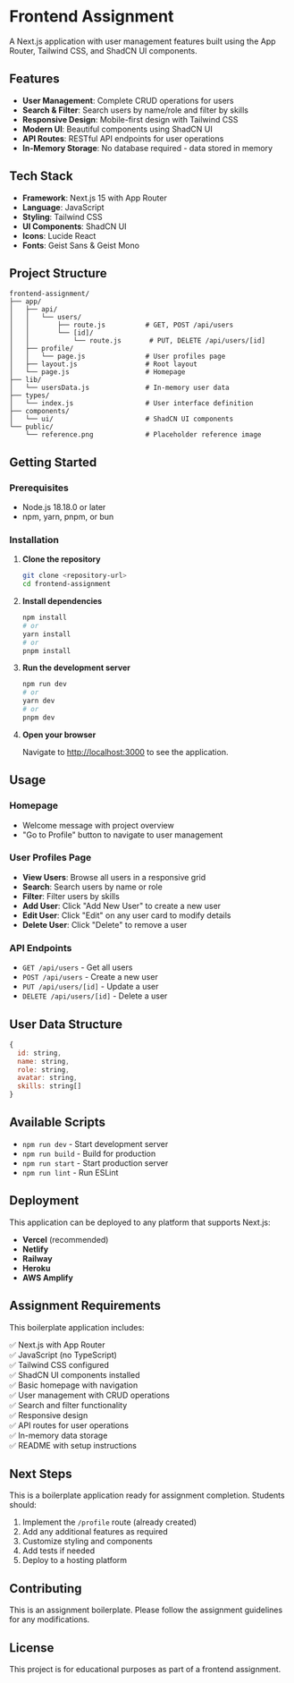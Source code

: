 # Frontend Assignment

A Next.js application with user management features built using the App Router, Tailwind CSS, and ShadCN UI components.

## Features

- **User Management**: Complete CRUD operations for users
- **Search & Filter**: Search users by name/role and filter by skills
- **Responsive Design**: Mobile-first design with Tailwind CSS
- **Modern UI**: Beautiful components using ShadCN UI
- **API Routes**: RESTful API endpoints for user operations
- **In-Memory Storage**: No database required - data stored in memory

## Tech Stack

- **Framework**: Next.js 15 with App Router
- **Language**: JavaScript
- **Styling**: Tailwind CSS
- **UI Components**: ShadCN UI
- **Icons**: Lucide React
- **Fonts**: Geist Sans & Geist Mono

## Project Structure

```
frontend-assignment/
├── app/
│   ├── api/
│   │   └── users/
│   │       ├── route.js          # GET, POST /api/users
│   │       └── [id]/
│   │           └── route.js       # PUT, DELETE /api/users/[id]
│   ├── profile/
│   │   └── page.js               # User profiles page
│   ├── layout.js                 # Root layout
│   └── page.js                   # Homepage
├── lib/
│   └── usersData.js              # In-memory user data
├── types/
│   └── index.js                  # User interface definition
├── components/
│   └── ui/                       # ShadCN UI components
└── public/
    └── reference.png             # Placeholder reference image
```

## Getting Started

### Prerequisites

- Node.js 18.18.0 or later
- npm, yarn, pnpm, or bun

### Installation

1. **Clone the repository**

   ```bash
   git clone <repository-url>
   cd frontend-assignment
   ```

2. **Install dependencies**

   ```bash
   npm install
   # or
   yarn install
   # or
   pnpm install
   ```

3. **Run the development server**

   ```bash
   npm run dev
   # or
   yarn dev
   # or
   pnpm dev
   ```

4. **Open your browser**

   Navigate to [http://localhost:3000](http://localhost:3000) to see the application.

## Usage

### Homepage

- Welcome message with project overview
- "Go to Profile" button to navigate to user management

### User Profiles Page

- **View Users**: Browse all users in a responsive grid
- **Search**: Search users by name or role
- **Filter**: Filter users by skills
- **Add User**: Click "Add New User" to create a new user
- **Edit User**: Click "Edit" on any user card to modify details
- **Delete User**: Click "Delete" to remove a user

### API Endpoints

- `GET /api/users` - Get all users
- `POST /api/users` - Create a new user
- `PUT /api/users/[id]` - Update a user
- `DELETE /api/users/[id]` - Delete a user

## User Data Structure

```javascript
{
  id: string,
  name: string,
  role: string,
  avatar: string,
  skills: string[]
}
```

## Available Scripts

- `npm run dev` - Start development server
- `npm run build` - Build for production
- `npm run start` - Start production server
- `npm run lint` - Run ESLint

## Deployment

This application can be deployed to any platform that supports Next.js:

- **Vercel** (recommended)
- **Netlify**
- **Railway**
- **Heroku**
- **AWS Amplify**

## Assignment Requirements

This boilerplate application includes:

✅ Next.js with App Router  
✅ JavaScript (no TypeScript)  
✅ Tailwind CSS configured  
✅ ShadCN UI components installed  
✅ Basic homepage with navigation  
✅ User management with CRUD operations  
✅ Search and filter functionality  
✅ Responsive design  
✅ API routes for user operations  
✅ In-memory data storage  
✅ README with setup instructions

## Next Steps

This is a boilerplate application ready for assignment completion. Students should:

1. Implement the `/profile` route (already created)
2. Add any additional features as required
3. Customize styling and components
4. Add tests if needed
5. Deploy to a hosting platform

## Contributing

This is an assignment boilerplate. Please follow the assignment guidelines for any modifications.

## License

This project is for educational purposes as part of a frontend assignment.
